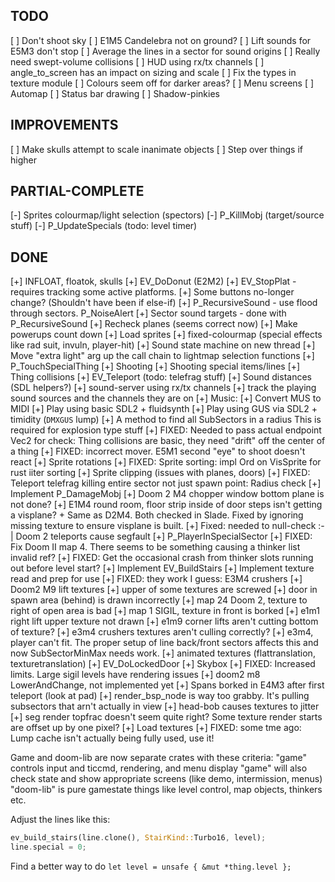 ## TODO

[ ] Don't shoot sky
[ ] E1M5 Candelebra not on ground?
[ ] Lift sounds for E5M3 don't stop
[ ] Average the lines in a sector for sound origins
[ ] Really need swept-volume collisions
[ ] HUD using rx/tx channels
[ ] angle_to_screen has an impact on sizing and scale
[ ] Fix the types in texture module
[ ] Colours seem off for darker areas?
[ ] Menu screens
[ ] Automap
[ ] Status bar drawing
[ ] Shadow-pinkies

## IMPROVEMENTS

[ ] Make skulls attempt to scale inanimate objects
[ ] Step over things if higher

## PARTIAL-COMPLETE

[-] Sprites colourmap/light selection (spectors)
[-] P_KillMobj (target/source stuff)
[-] P_UpdateSpecials (todo: level timer)

## DONE

[+] INFLOAT, floatok, skulls
[+] EV_DoDonut (E2M2)
[+] EV_StopPlat - requires tracking some active platforms.
[+] Some buttons no-longer change? (Shouldn't have been if else-if)
[+] P_RecursiveSound - use flood through sectors. P_NoiseAlert
[+] Sector sound targets - done with P_RecursiveSound
[+] Recheck planes (seems correct now)
[+] Make powerups count down
[+] Load sprites
[+] fixed-colourmap (special effects like rad suit, invuln, player-hit)
[+] Sound state machine on new thread
[+] Move "extra light" arg up the call chain to lightmap selection functions
[+] P_TouchSpecialThing
[+] Shooting
[+] Shooting special items/lines
[+] Thing collisions
[+] EV_Teleport (todo: telefrag stuff)
[+] Sound distances (SDL helpers?)
[+] sound-server using rx/tx channels
[+] track the playing sound sources and the channels they are on
[+] Music:
  [+] Convert MUS to MIDI
  [+] Play using basic SDL2 + fluidsynth
  [+] Play using GUS via SDL2 + timidity (`DMXGUS` lump)
[+] A method to find all SubSectors in a radius
        This is required for explosion type stuff
[+] FIXED: Needed to pass actual endpoint Vec2 for check: Thing collisions are basic, they need "drift" off the center of a thing
[+] FIXED: incorrect mover. E5M1 second "eye" to shoot doesn't react
[+] Sprite rotations
[+] FIXED: Sprite sorting: impl Ord on VisSprite for rust iiter sorting
[+] Sprite clipping (issues with planes, doors)
[+] FIXED: Teleport telefrag killing entire sector not just spawn point: Radius check
[+] Implement P_DamageMobj
[+] Doom 2 M4 chopper window bottom plane is not done?
[+] E1M4 round room, floor strip inside of door steps isn't getting a visplane?
        + Same as D2M4. Both checked in Slade. Fixed by ignoring missing texture to ensure
          visplane is built.
[+] Fixed: needed to null-check :-| Doom 2 teleports cause segfault
[+] P_PlayerInSpecialSector
[+] FIXED: Fix Doom II map 4. There seems to be something causing a thinker list invalid ref?
[+] FIXED: Get the occasional crash from thinker slots running out before level start?
[+] Implement EV_BuildStairs
[+] Implement texture read and prep for use
[+] FIXED: they work I guess: E3M4 crushers
[+] Doom2 M9 lift textures
[+] upper of some textures are screwed
[+] door in spawn area (behind) is drawn incorrectly
[+] map 24 Doom 2, texture to right of open area is bad
[+] map 1 SIGIL, texture in front is borked
[+] e1m1 right lift upper texture not drawn
[+] e1m9 corner lifts aren't cutting bottom of texture?
[+] e3m4 crushers textures aren't culling correctly?
[+] e3m4, player can't fit. The proper setup of line back/front sectors affects this and now SubSectorMinMax needs work.
[+] animated textures (flattranslation, texturetranslation)
[+] EV_DoLockedDoor
[+] Skybox
[+] FIXED: Increased limits. Large sigil levels have rendering issues
[+] doom2 m8 LowerAndChange, not implemented yet
[+] Spans borked in E4M3 after first teleport (look at pad)
[+] render_bsp_node is way too grabby. It's pulling subsectors that arn't actually in view
[+] head-bob causes textures to jitter
[+] seg render topfrac doesn't seem quite right? Some texture render starts are offset up by one pixel?
[+] Load textures
[+] FIXED: some tme ago: Lump cache isn't actually being fully used, use it!

Game and doom-lib are now separate crates with these criteria:
"game" controls input and ticcmd, rendering, and menu display
"game" will also check state and show appropriate screens (like demo, intermission, menus)
"doom-lib" is pure gamestate things like level control, map objects, thinkers etc.

Adjust the lines like this:
```rust
ev_build_stairs(line.clone(), StairKind::Turbo16, level);
line.special = 0;
```

Find a better way to do `let level = unsafe { &mut *thing.level };`
